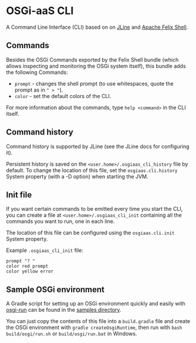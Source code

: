 # OSGi-aaS CLI

A Command Line Interface (CLI) based on on [JLine](http://jline.github.io/jline2/)
and [Apache Felix Shell](http://felix.apache.org/documentation/subprojects/apache-felix-shell.html).

## Commands

Besides the OSGi Commands exported by the Felix Shell bundle (which allows inspecting and
monitoring the OSGi system itself), this bundle adds the following Commands:

* `prompt` - changes the shell prompt (to use whitespaces, quote the prompt as in `" > "`).
* `color` - set the default colors of the CLI.

For more information about the commands, type `help <command>` in the CLI itself.

## Command history

Command history is supported by JLine (see the JLine docs for configuring it).

Persistent history is saved on the `<user.home>/.osgiaas_cli_history` file by default.
To change the location of this file, set the `osgiaas.cli.history` System property
(with a -D option) when starting the JVM.

## Init file

If you want certain commands to be emitted every time you start the CLI, you can create a
file at `<user.home>/.osgiaas_cli_init` containing all the commands you want to run, one
in each line.

The location of this file can be configured using the `osgiaas.cli.init` System property.

Example `.osgiaas_cli_init` file:

```
prompt "? "
color red prompt
color yellow error
```

## Sample OSGi environment

A Gradle script for setting up an OSGi environment quickly and easily with
[osgi-run](https://github.com/renatoathaydes/osgiaas-run)
can be found in the [samples directory](../samples/osgiaas-cli.gradle).

You can just copy the contents of this file into a `build.gradle` file and create the
OSGi environment with `gradle createOsgiRuntime`, then run with `bash build/osgi/run.sh` or
`build/osgi/run.bat` in Windows.
